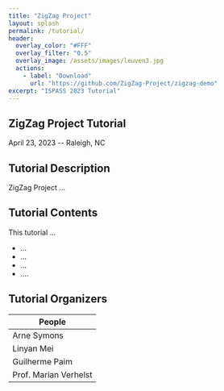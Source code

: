 ```yaml
---
title: "ZigZag Project"
layout: splash
permalink: /tutorial/
header:
  overlay_color: "#FFF"
  overlay_filter: "0.5"
  overlay_image: /assets/images/leuven3.jpg
  actions:
    - label: "Download"
      url: "https://github.com/ZigZag-Project/zigzag-demo"
excerpt: "ISPASS 2023 Tutorial"
---
```



## ZigZag Project Tutorial
April 23, 2023 -- Raleigh, NC

## Tutorial Description
ZigZag Project ...

## Tutorial Contents
This tutorial ...

- ...
- ...
- ...
- ....

## Tutorial Organizers

| People                                                                       |
| ----                                                                         |
| Arne Symons                                                                  |
| Linyan Mei                                                                   |
| Guilherme Paim                                                               |
| Prof. Marian Verhelst                                                        |


